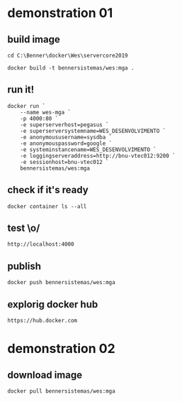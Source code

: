 # demonstration 01

## build image
```cd C:\Benner\docker\Wes\servercore2019```

```docker build -t bennersistemas/wes:mga .```

## run it!
```
docker run `
    --name wes-mga `
    -p 4000:80 `
    -e superserverhost=pegasus `
    -e superserversystemname=WES_DESENVOLVIMENTO `
    -e anonymoususername=sysdba `
    -e anonymouspassword=google `
    -e systeminstancename=WES_DESENVOLVIMENTO `
    -e loggingserveraddress=http://bnu-vtec012:9200 `
    -e sessionhost=bnu-vtec012 `
    bennersistemas/wes:mga
```

## check if it's ready
```docker container ls --all```

## test \o/
```http://localhost:4000```

## publish
```docker push bennersistemas/wes:mga```

## explorig docker hub
```https://hub.docker.com```

# demonstration 02

## download image
```docker pull bennersistemas/wes:mga```
